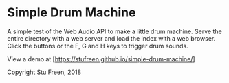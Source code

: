 # Simple Drum Machine

A simple test of the Web Audio API to make a little drum machine. Serve the entire directory with a web server and load the index with a web browser. Click the buttons or the F, G and H keys to trigger drum sounds.

View a demo at [https://stufreen.github.io/simple-drum-machine/]

Copyright Stu Freen, 2018
